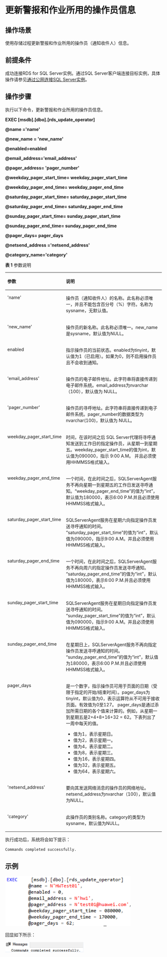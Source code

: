 # 更新警报和作业所用的操作员信息<a name="rds_09_0018"></a>

## 操作场景<a name="section83303631312"></a>

使用存储过程更新警报和作业所用的操作员（通知收件人）信息。

## 前提条件<a name="section15268253151313"></a>

成功连接RDS for SQL Server实例。通过SQL Server客户端连接目标实例，具体操作请参见[通过公网连接SQL Server实例](https://support.huaweicloud.com/qs-rds/rds_03_0007.html)。

## 操作步骤<a name="section13821144618144"></a>

执行以下命令，更新警报和作业所用的操作员信息。

**EXEC \[msdb\].\[dbo\].\[rds\_update\_operator\]**

**@name ='name'**

**@new\_name = 'new\_name'**

**@enabled=enabled**

**@email\_address='email\_address'**

**@pager\_address= 'pager\_number'**

**@weekday\_pager\_start\_time= weekday\_pager\_start\_time**

**@weekday\_pager\_end\_time= weekday\_pager\_end\_time**

**@saturday\_pager\_start\_time= saturday\_pager\_start\_time**

**@saturday\_pager\_end\_time= saturday\_pager\_end\_time**

**@sunday\_pager\_start\_time= sunday\_pager\_start\_time**

**@sunday\_pager\_end\_time= sunday\_pager\_end\_time**

**@pager\_days= pager\_days**

**@netsend\_address ='netsend\_address'**

**@category\_name='category'**

**表 1**  参数说明

<a name="table132587163153"></a>
<table><thead align="left"><tr id="row725971681519"><th class="cellrowborder" valign="top" width="23.77%" id="mcps1.2.3.1.1"><p id="p4259216161517"><a name="p4259216161517"></a><a name="p4259216161517"></a>参数</p>
</th>
<th class="cellrowborder" valign="top" width="76.23%" id="mcps1.2.3.1.2"><p id="p14259111621518"><a name="p14259111621518"></a><a name="p14259111621518"></a>说明</p>
</th>
</tr>
</thead>
<tbody><tr id="row5259141620157"><td class="cellrowborder" valign="top" width="23.77%" headers="mcps1.2.3.1.1 "><p id="p18260201613158"><a name="p18260201613158"></a><a name="p18260201613158"></a>'name'</p>
</td>
<td class="cellrowborder" valign="top" width="76.23%" headers="mcps1.2.3.1.2 "><p id="p19260161621512"><a name="p19260161621512"></a><a name="p19260161621512"></a>操作员（通知收件人）的名称。此名称必须唯一，并且不能包含百分号（%）字符。名称为sysname，无默认值。</p>
</td>
</tr>
<tr id="row162601916121513"><td class="cellrowborder" valign="top" width="23.77%" headers="mcps1.2.3.1.1 "><p id="p17260121615155"><a name="p17260121615155"></a><a name="p17260121615155"></a>'new_name'</p>
</td>
<td class="cellrowborder" valign="top" width="76.23%" headers="mcps1.2.3.1.2 "><p id="p20260416171511"><a name="p20260416171511"></a><a name="p20260416171511"></a>操作员的新名称。此名称必须唯一。new_name是sysname，默认值为NULL。</p>
</td>
</tr>
<tr id="row1226014169155"><td class="cellrowborder" valign="top" width="23.77%" headers="mcps1.2.3.1.1 "><p id="p1226091611155"><a name="p1226091611155"></a><a name="p1226091611155"></a>enabled</p>
</td>
<td class="cellrowborder" valign="top" width="76.23%" headers="mcps1.2.3.1.2 "><p id="p13260916141510"><a name="p13260916141510"></a><a name="p13260916141510"></a>指示操作员的当前状态。enabled为tinyint，默认值为1（已启用）。如果为0，则不启用操作员且不会收到通知。</p>
</td>
</tr>
<tr id="row626021601519"><td class="cellrowborder" valign="top" width="23.77%" headers="mcps1.2.3.1.1 "><p id="p1826010169151"><a name="p1826010169151"></a><a name="p1826010169151"></a>'email_address'</p>
</td>
<td class="cellrowborder" valign="top" width="76.23%" headers="mcps1.2.3.1.2 "><p id="p1526081617155"><a name="p1526081617155"></a><a name="p1526081617155"></a>操作员的电子邮件地址。此字符串将直接传递到电子邮件系统。email_address为nvarchar（100），默认值为 NULL。</p>
</td>
</tr>
<tr id="row1626081614153"><td class="cellrowborder" valign="top" width="23.77%" headers="mcps1.2.3.1.1 "><p id="p526019169151"><a name="p526019169151"></a><a name="p526019169151"></a>'pager_number'</p>
</td>
<td class="cellrowborder" valign="top" width="76.23%" headers="mcps1.2.3.1.2 "><p id="p2023015119331"><a name="p2023015119331"></a><a name="p2023015119331"></a><span>操作员的寻呼地址。此字符串将直接传递到电子邮件系统。pager_number的数据类型为 nvarchar(100)，默认值为 NULL。</span></p>
</td>
</tr>
<tr id="row1226013162156"><td class="cellrowborder" valign="top" width="23.77%" headers="mcps1.2.3.1.1 "><p id="p15260161615159"><a name="p15260161615159"></a><a name="p15260161615159"></a>weekday_pager_start_time</p>
</td>
<td class="cellrowborder" valign="top" width="76.23%" headers="mcps1.2.3.1.2 "><p id="p826017165155"><a name="p826017165155"></a><a name="p826017165155"></a>时间，在该时间之后 SQL Server代理将寻呼通知发送到工作日的指定操作员，从星期一到星期五。weekday_pager_start_time的值为int，默认值为090000，指示 9:00 A.M。 并且必须使用HHMMSS格式输入。</p>
</td>
</tr>
<tr id="row4260151613152"><td class="cellrowborder" valign="top" width="23.77%" headers="mcps1.2.3.1.1 "><p id="p17260191619155"><a name="p17260191619155"></a><a name="p17260191619155"></a>weekday_pager_end_time</p>
</td>
<td class="cellrowborder" valign="top" width="76.23%" headers="mcps1.2.3.1.2 "><p id="p16260131621512"><a name="p16260131621512"></a><a name="p16260131621512"></a>一个时间，在此时间之后，SQLServerAgent服务不再向星期一到星期五的工作日发送寻呼通知。<span class="parmname" id="parmname15381192945518"><a name="parmname15381192945518"></a><a name="parmname15381192945518"></a>“weekday_pager_end_time”</span>的值为<span class="parmvalue" id="parmvalue101413355511"><a name="parmvalue101413355511"></a><a name="parmvalue101413355511"></a>“int”</span>，默认值为180000，表示6:00 P.M.并且必须使用HHMMSS格式输入。</p>
</td>
</tr>
<tr id="row185686112111"><td class="cellrowborder" valign="top" width="23.77%" headers="mcps1.2.3.1.1 "><p id="p7561663218"><a name="p7561663218"></a><a name="p7561663218"></a>saturday_pager_start_time</p>
</td>
<td class="cellrowborder" valign="top" width="76.23%" headers="mcps1.2.3.1.2 "><p id="p125612615219"><a name="p125612615219"></a><a name="p125612615219"></a>SQLServerAgent服务在星期六向指定操作员发送寻呼通知的时间。 <span class="parmname" id="parmname1344418055619"><a name="parmname1344418055619"></a><a name="parmname1344418055619"></a>“saturday_pager_start_time”</span>的值为<span class="parmvalue" id="parmvalue14865114165620"><a name="parmvalue14865114165620"></a><a name="parmvalue14865114165620"></a>“int”</span>，默认值为090000，指示9:00 A.M。并且必须使用HHMMSS格式输入。</p>
</td>
</tr>
<tr id="row172181823214"><td class="cellrowborder" valign="top" width="23.77%" headers="mcps1.2.3.1.1 "><p id="p621817217216"><a name="p621817217216"></a><a name="p621817217216"></a>saturday_pager_end_time</p>
</td>
<td class="cellrowborder" valign="top" width="76.23%" headers="mcps1.2.3.1.2 "><p id="p721832192118"><a name="p721832192118"></a><a name="p721832192118"></a>一个时间，在此时间之后，SQLServerAgent服务不再向周六的指定操作员发送寻呼通知。 <span class="parmname" id="parmname114851514185611"><a name="parmname114851514185611"></a><a name="parmname114851514185611"></a>“saturday_pager_end_time”</span>的值为<span class="parmvalue" id="parmvalue151814181561"><a name="parmvalue151814181561"></a><a name="parmvalue151814181561"></a>“int”</span>，默认值为180000，表示6:00 P.M.并且必须使用HHMMSS格式输入。</p>
</td>
</tr>
<tr id="row17917659192016"><td class="cellrowborder" valign="top" width="23.77%" headers="mcps1.2.3.1.1 "><p id="p7917165992014"><a name="p7917165992014"></a><a name="p7917165992014"></a>sunday_pager_start_time</p>
</td>
<td class="cellrowborder" valign="top" width="76.23%" headers="mcps1.2.3.1.2 "><p id="p20917659202013"><a name="p20917659202013"></a><a name="p20917659202013"></a>SQLServerAgent服务在星期日向指定操作员发送寻呼通知的时间。 <span class="parmname" id="parmname17990182618564"><a name="parmname17990182618564"></a><a name="parmname17990182618564"></a>“sunday_pager_start_time”</span>的值为<span class="parmname" id="parmname1812663045619"><a name="parmname1812663045619"></a><a name="parmname1812663045619"></a>“int”</span>，默认值为090000，指示9:00 A.M。并且必须使用HHMMSS格式输入。</p>
</td>
</tr>
<tr id="row14345657132014"><td class="cellrowborder" valign="top" width="23.77%" headers="mcps1.2.3.1.1 "><p id="p193451757132012"><a name="p193451757132012"></a><a name="p193451757132012"></a>sunday_pager_end_time</p>
</td>
<td class="cellrowborder" valign="top" width="76.23%" headers="mcps1.2.3.1.2 "><p id="p18345205720206"><a name="p18345205720206"></a><a name="p18345205720206"></a>在星期日上，SQLServerAgent服务不再向指定操作员发送寻呼通知的时间。 <span class="parmname" id="parmname652833918564"><a name="parmname652833918564"></a><a name="parmname652833918564"></a>“sunday_pager_end_time”</span>的值为<span class="parmvalue" id="parmvalue1029219428568"><a name="parmvalue1029219428568"></a><a name="parmvalue1029219428568"></a>“int”</span>，默认值为180000，表示6:00 P.M.并且必须使用HHMMSS格式输入。</p>
</td>
</tr>
<tr id="row2276195472019"><td class="cellrowborder" valign="top" width="23.77%" headers="mcps1.2.3.1.1 "><p id="p12277185412018"><a name="p12277185412018"></a><a name="p12277185412018"></a>pager_days</p>
</td>
<td class="cellrowborder" valign="top" width="76.23%" headers="mcps1.2.3.1.2 "><p id="p8916130172316"><a name="p8916130172316"></a><a name="p8916130172316"></a>是一个数字，指示操作员可用于页面的日期（受限于指定的开始/结束时间）。pager_days为tinyint，默认值为0，表示运算符从不可用于接收页面。有效值为0至127。 pager_days是通过添加所需日期的各个值来计算的。例如，从星期一到星期五是2+4+8+16+32 = 62。下表列出了一周中每天的值。</p>
<a name="ul15484486474"></a><a name="ul15484486474"></a><ul id="ul15484486474"><li>值为1，表示星期日。</li><li>值为2，表示星期一。</li><li>值为4，表示星期二。</li><li>值为8，表示星期三。</li><li>值为16，表示星期四。</li><li>值为32，表示星期五。</li><li>值为64，表示星期六。</li></ul>
</td>
</tr>
<tr id="row1773934922010"><td class="cellrowborder" valign="top" width="23.77%" headers="mcps1.2.3.1.1 "><p id="p197391249112016"><a name="p197391249112016"></a><a name="p197391249112016"></a>'netsend_address'</p>
</td>
<td class="cellrowborder" valign="top" width="76.23%" headers="mcps1.2.3.1.2 "><p id="p11739184917204"><a name="p11739184917204"></a><a name="p11739184917204"></a>要向其发送网络消息的操作员的网络地址。netsend_address为nvarchar（100），默认值为NULL。</p>
</td>
</tr>
<tr id="row779843922011"><td class="cellrowborder" valign="top" width="23.77%" headers="mcps1.2.3.1.1 "><p id="p1679853952017"><a name="p1679853952017"></a><a name="p1679853952017"></a>'category'</p>
</td>
<td class="cellrowborder" valign="top" width="76.23%" headers="mcps1.2.3.1.2 "><p id="p579813393207"><a name="p579813393207"></a><a name="p579813393207"></a>此操作员的类别名称。category的类型为sysname，默认值为NULL。</p>
</td>
</tr>
</tbody>
</table>

执行成功后，系统将会如下提示：

```
Commands completed successfully.
```

## 示例<a name="section197409416261"></a>

![](figures/更新警报和作业操作.png)

回显如下所示：

![](figures/执行结果-69.png)


